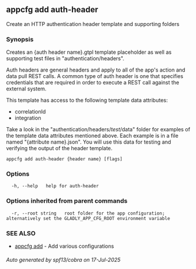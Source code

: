 ## appcfg add auth-header

Create an HTTP authentication header template and supporting folders

### Synopsis


Creates an {auth header name}.gtpl template placeholder as well as supporting test files in "authentication/headers".

Auth headers are general headers and apply to all of the app's action and data pull REST calls. A common type of auth header is one that specifies credentials that are required in order to execute a REST call against the external system.

This template has access to the following template data attributes:
- correlationId
- integration

Take a look in the "authentication/headers/_test_/data" folder for examples of the template data attributes mentioned above. Each example is in a file named "{attribute name}.json". You will use this data for testing and verifying the output of the header template.


```
appcfg add auth-header {header name} [flags]
```

### Options

```
  -h, --help   help for auth-header
```

### Options inherited from parent commands

```
  -r, --root string   root folder for the app configuration; alternatively set the GLADLY_APP_CFG_ROOT environment variable
```

### SEE ALSO

* [appcfg add](appcfg_add.md)	 - Add various configurations

###### Auto generated by spf13/cobra on 17-Jul-2025
